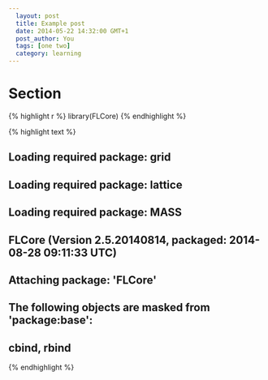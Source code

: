 ```yaml
---
  layout: post
  title: Example post
  date: 2014-05-22 14:32:00 GMT+1
  post_author: You
  tags: [one two]
  category: learning
---
```



# Section


{% highlight r %}
library(FLCore)
{% endhighlight %}



{% highlight text %}
## Loading required package: grid
## Loading required package: lattice
## Loading required package: MASS
## FLCore (Version 2.5.20140814, packaged: 2014-08-28 09:11:33 UTC)
## 
## Attaching package: 'FLCore'
## 
## The following objects are masked from 'package:base':
## 
##     cbind, rbind
{% endhighlight %}
